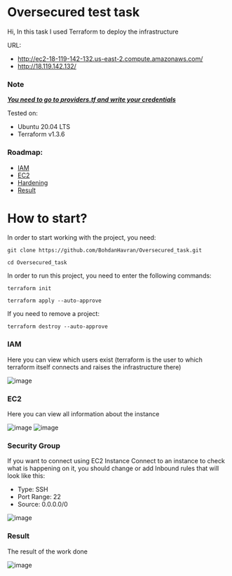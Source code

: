 # Oversecured test task
Hi, In this task I used Terraform to deploy the infrastructure

URL: 
- http://ec2-18-119-142-132.us-east-2.compute.amazonaws.com/ 
- http://18.119.142.132/

<h3>Note</h3>

<b><i><ins>You need to go to [providers.tf](https://github.com/BohdanHavran/Oversecured_task/blob/main/provider.tf) and write your credentials</ins></b></i><br>

Tested on:
- Ubuntu 20.04 LTS
- Terraform v1.3.6

<h3>Roadmap:</h3>

- [IAM](#iam) 
- [EC2](#ec2) 
- [Hardening](#security-group) 
- [Result](#result)

# How to start?

In order to start working with the project, you need:
```
git clone https://github.com/BohdanHavran/Oversecured_task.git
```
```
cd Oversecured_task
```
In order to run this project, you need to enter the following commands:
```
terraform init
```
```
terraform apply --auto-approve
```
If you need to remove a project:
```
terraform destroy --auto-approve
```
### <a name="aim">IAM</a>
Here you can view which users exist (terraform is the user to which terraform itself connects and raises the infrastructure there)

![image](https://github.com/BohdanHavran/Oversecured_task/assets/7732624/7e67b48a-469f-4245-893a-acaf5a4f9da6)
### <a name="ec2">EC2</a>
Here you can view all information about the instance

![image](https://github.com/BohdanHavran/Oversecured_task/assets/7732624/25dda18e-3c8e-44f0-9820-85bb30290e5a)
![image](https://github.com/BohdanHavran/Oversecured_task/assets/7732624/9f7e611d-ef51-40ee-906e-0ec2d5da91ba)

### <a name="security-group">Security Group</a>
If you want to connect using EC2 Instance Connect to an instance to check what is happening on it, you should change or add Inbound rules that will look like this:
- Type: SSH
- Port Range: 22
- Source: 0.0.0.0/0

![image](https://github.com/BohdanHavran/Oversecured_task/assets/7732624/507068a2-e233-418e-b794-c6e8d113217a)
### <a name="result">Result</a>
The result of the work done

![image](https://github.com/BohdanHavran/Oversecured_task/assets/7732624/3daafe42-f463-4b3b-ac43-fef966a2ec60)
